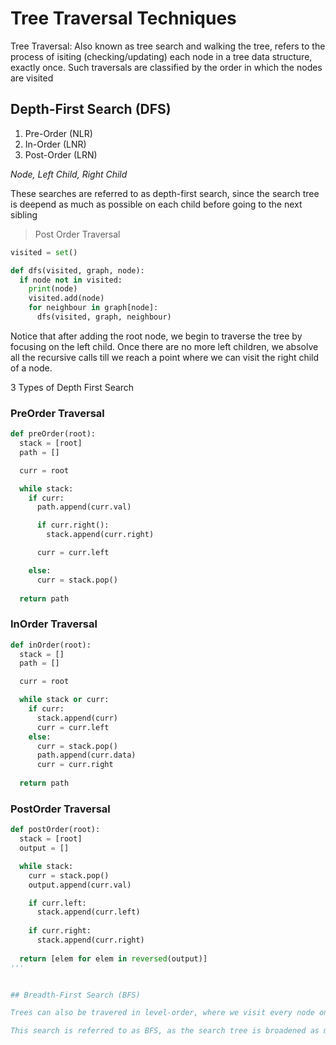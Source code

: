 # Tree Traversal Techniques

Tree Traversal: Also known as tree search and walking the tree, refers to the process of isiting (checking/updating) each node in a tree data structure, exactly once. Such traversals are classified by the order in which the nodes are visited

## Depth-First Search (DFS)

1. Pre-Order (NLR)
2. In-Order (LNR)
3. Post-Order (LRN)

*Node, Left Child, Right Child*

These searches are referred to as depth-first search, since the search tree is deepend as much as possible on each child before going to the next sibling

> Post Order Traversal

```python
visited = set()

def dfs(visited, graph, node):
  if node not in visited:
    print(node)
    visited.add(node)
    for neighbour in graph[node]:
      dfs(visited, graph, neighbour)
```

Notice that after adding the root node, we begin to traverse the tree by focusing on the left child. Once there are no more left children, we absolve all the recursive calls till we reach a point where we can visit the right child of a node.

3 Types of Depth First Search

### PreOrder Traversal

```python
def preOrder(root):
  stack = [root]
  path = []

  curr = root

  while stack:
    if curr:
      path.append(curr.val)

      if curr.right():
        stack.append(curr.right)

      curr = curr.left

    else:
      curr = stack.pop()
  
  return path
```

### InOrder Traversal

```python
def inOrder(root):
  stack = []
  path = []

  curr = root

  while stack or curr:
    if curr:
      stack.append(curr)
      curr = curr.left
    else:
      curr = stack.pop()
      path.append(curr.data)
      curr = curr.right
  
  return path
```

### PostOrder Traversal

```python
def postOrder(root):
  stack = [root]
  output = []

  while stack:
    curr = stack.pop()
    output.append(curr.val)

    if curr.left:
      stack.append(curr.left)
    
    if curr.right:
      stack.append(curr.right)
  
  return [elem for elem in reversed(output)]
'''


## Breadth-First Search (BFS)

Trees can also be travered in level-order, where we visit every node on a level before going to a lower lovel.

This search is referred to as BFS, as the search tree is broadened as mich as possible on each depth before going to the next depth

